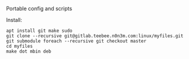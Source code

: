 Portable config and scripts

Install:

    apt install git make sudo
    git clone --recursive git@gitlab.teebee.n0n3m.com:linux/myfiles.git
    git submodule foreach --recursive git checkout master
    cd myfiles
    make dot mbin deb

